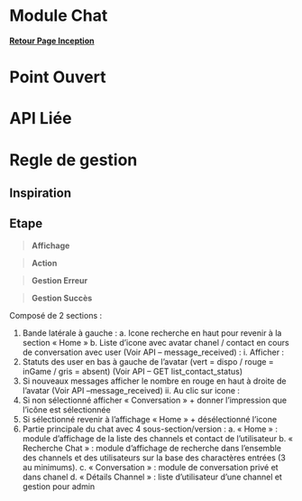 # Module Chat

**[Retour Page Inception](./00_Page_Inception.md)**

# Point Ouvert

# API Liée

# Regle de gestion

## Inspiration

## Etape

> **Affichage**

> **Action**

> **Gestion Erreur**

> **Gestion Succès**

Composé de 2 sections :
1.	Bande latérale à gauche :
a.	Icone recherche en haut pour revenir à la section « Home »
b.	Liste d’icone avec avatar chanel / contact en cours de conversation avec user (Voir API – message_received) :
i.	Afficher : 
1.	Statuts des user en bas à gauche de l’avatar (vert = dispo / rouge = inGame / gris = absent) (Voir API – GET list_contact_status)
2.	Si nouveaux messages afficher le nombre en rouge en haut à droite de l’avatar (Voir API –message_received)
ii.	Au clic sur icone :
1.	Si non sélectionné afficher « Conversation » + donner l’impression que l’icône est sélectionnée
2.	Si sélectionné revenir à l’affichage « Home » + désélectionné l’icone
2.	Partie principale du chat avec 4 sous-section/version :
a.	« Home » : module d’affichage de la liste des channels et contact de l’utilisateur
b.	« Recherche Chat » : module d’affichage de recherche dans l’ensemble des channels et des utilisateurs sur la base des charactères entrées (3 au minimums).
c.	« Conversation » : module de conversation privé et dans chanel
d.	« Détails Channel » : liste d’utilisateur d’une channel et gestion pour admin
